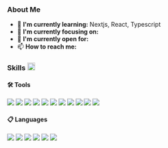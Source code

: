 <div>
  <h3>About Me</h3>
  <div>
    <ul>
      <li>🌱 <b>I'm currently learning:</b> Nextjs, React, Typescript</li>
      <li>🎯 <b>I'm currently focusing on:</b> </li>
      <li>🤔 <b>I'm currently open for: </b> </li>
      <li>📫 <b>How to reach me: </b></li>
    </ul>
  </div>
  <h3> Skills <img src = "https://media2.giphy.com/media/QssGEmpkyEOhBCb7e1/giphy.gif?cid=ecf05e47a0n3gi1bfqntqmob8g9aid1oyj2wr3ds3mg700bl&rid=giphy.gif" width = 18px> </h3>
  <div>
    <h4> 🛠️ Tools </h4>
      <img src="https://img.shields.io/badge/-React-61dafb?logo=react&logoColor=black" />
      <img src="https://img.shields.io/badge/-NextJs-000000?logo=nextdotjs&logoColor=white" />
      <img src="https://img.shields.io/badge/-Node-339933?logo=nodedotjs&logoColor=white" />
      <img src="https://img.shields.io/badge/-Rails-cc0000?logo=rubyonrails&logoColor=white" />
      <img src="https://img.shields.io/badge/-Tailwind-06b6d4?logo=tailwindcss&logoColor=black" />
      <img src="https://img.shields.io/badge/-Bootstrap-7952b3?logo=bootstrap&logoColor=white" />
      <img src="https://img.shields.io/badge/-Github-181717?logo=github&logoColor=white" />
      <img src="https://img.shields.io/badge/-PostgreSQL-4169e1?logo=postgresql&logoColor=white" />
      <img src="https://img.shields.io/badge/-MongoDB-47a248?logo=mongodb&logoColor=white" />
      <img src="https://img.shields.io/badge/-Heroku-430098?logo=heroku&logoColor=white" />
      <img src="https://img.shields.io/badge/-Ubuntu-e95420?logo=ubuntu&logoColor=white" />
    <h4> 📋 Languages </h4>
      <img src="https://img.shields.io/badge/-Ruby-cc342d?logo=ruby&logoColor=white" />
      <img src="https://img.shields.io/badge/-TypeScript-3178c6?logo=typescript&logoColor=white" />
      <img src="https://img.shields.io/badge/-JavaScript-f7df1e?logo=javascript&logoColor=black" />
      <img src="https://img.shields.io/badge/-Python-3776ab?logo=python&logoColor=white" />
      <img src="https://img.shields.io/badge/-HTML5-e34f26?logo=html5&logoColor=white" />
      <img src="https://img.shields.io/badge/-CSS3-1572b6?logo=css3&logoColor=white" />
  </div>
</div>

